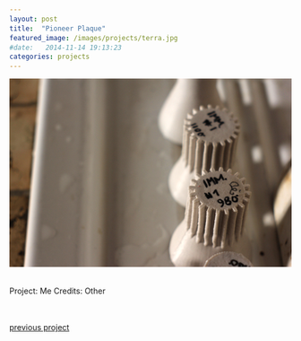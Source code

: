 ```yaml
---
layout: post
title:  "Pioneer Plaque"
featured_image: /images/projects/terra.jpg
#date:   2014-11-14 19:13:23
categories: projects
---
```




![Alt text](/images/projects/test.jpg)
<br>
<br>

Project: Me
Credits: Other

<br>
<br>
<a href="http://materiaterza.com/projects/2014/11/14/rpco.html">previous project</a>
